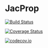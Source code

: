 # JacProp

[![Build Status](https://travis-ci.org/baggepinnen/JacProp.jl.svg?branch=master)](https://travis-ci.org/baggepinnen/JacProp.jl)

[![Coverage Status](https://coveralls.io/repos/baggepinnen/JacProp.jl/badge.svg?branch=master&service=github)](https://coveralls.io/github/baggepinnen/JacProp.jl?branch=master)

[![codecov.io](http://codecov.io/github/baggepinnen/JacProp.jl/coverage.svg?branch=master)](http://codecov.io/github/baggepinnen/JacProp.jl?branch=master)
